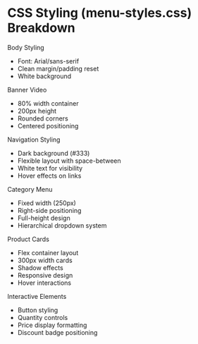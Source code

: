 # CSS Styling (menu-styles.css) Breakdown

Body Styling
- Font: Arial/sans-serif
- Clean margin/padding reset
- White background

Banner Video
- 80% width container
- 200px height
- Rounded corners
- Centered positioning

Navigation Styling
- Dark background (#333)
- Flexible layout with space-between
- White text for visibility
- Hover effects on links

Category Menu
- Fixed width (250px)
- Right-side positioning
- Full-height design
- Hierarchical dropdown system

Product Cards
- Flex container layout
- 300px width cards
- Shadow effects
- Responsive design
- Hover interactions

Interactive Elements
- Button styling
- Quantity controls
- Price display formatting
- Discount badge positioning
